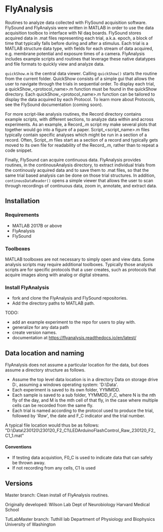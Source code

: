 # FlyAnalysis

Routines to analyze data collected with FlySound acquisition software. FlySound and FlyAnalysis were written in MATLAB in order to use the data acquisition toolbox to interface with NI daq boards. FlySound stores acquired data in .mat files representing each trial, a.k.a. epoch, a block of time that typically falls before during and after a stimulus. Each trial is a MATLAB structure data type, with fields for each stream of data acquired, e.g. membrane potential and exposure times of a camera. FlyAnalysis includes example scripts and routines that leverage these native datatypes and file formats to quickly view and analyze data.

`quickShow.m` is the central data viewer. Calling `quickShow()` starts the routine from the current folder. QuickShow consists of a simple gui that allows the user to navigate through the trials in sequential order. To display each trial, a quickShow_<protocol_name>.m function must be found in the quickShow directory. Each quickShow_<protocol_name>.m function can be tailored to display the data acquired by each Protocol. To learn more about Protocols, see the FlySound documentation (coming soon).

For more script-like analysis routines, the Record directory contains example scripts, with different sections, to analyze data within and across experiments. As an example, a Record_<name>.m script my make several plots that together would go into a figure of a paper. Script_<script_name>.m files typically contain specific analyses which might be run in a section of a record. Often, Script_<name>.m files start as a section of a record and typically gets moved to its own file for readability of the Record_<name>.m, rather than to repeat a code snippet.

Finally, FlySound can acquire continuous data. FlyAnalysis provides routines, in the continousAnalysis directory, to extract individual trials from the continously acquired data and to save them to .mat files, so that the same trial based analysis can be done on those trial structures. In addition, `continousDataReader()` opens a simple viewer that allows the user to scan through recordings of continuous data, zoom in, annotate, and extract data.

## Installation

### Requirements
 - MATLAB 2017B or above
 - FlyAnalysis
 - FlySound

### Toolboxes

MATLAB toolboxes are not necessary to simply open and view data. Some analysis scripts may require additional toolboxes. Typically those analysis scripts are for specific protocols that a user creates, such as protocols that acquire images along with analog or digital streams. 

### Install FlyAnalysis
 - fork and clone the FlyAnalysis and FlySound repositories. 
 - Add the directory paths to MATLAB path.

TODO:
 - add an example experiment to the repo for users to play with.
 - generalize for any data path
 - create version names.
 - documentation at https://flyanalysis.readthedocs.io/en/latest/

## Data location and naming

 FlyAnalysis does not assume a particular location for the data, but does assume a directory structure as follows. 
  - Assume the top level data location is in a directory Data on storage drive D:, assuming a windows operating system: 'D:\Data'. 
  - Each experiment is saved to its own folder, YYMMDD.
  - Each sample is saved to a sub folder, YYMMDD_F<N>_C<M>, where N is the nth fly of the day, and M is the mth cell of that fly, in the case where multiple cells can be recorded from the same fly. 
  - Each trial is named according to the protocol used to produce the trial, followed by '_Raw_', the date and F<N>_C<M> indicator and the trial number.

 A typical file location would thus be as follows: "D:\Data\230120\230120_F2_C1\LEDArduinoFlashControl_Raw_230120_F2_C1_1.mat"
 
 #### Conventions
  - If testing data acquistion, F0_C<M> is used to indicate data that can safely be thrown away.
  - If not recording from any cells, C1 is used

## Versions
Master branch:
Clean install of FlyAnalysis routines.

Originally developed:
Wilson Lab
Dept of Neurobiology
Harvard Medical School

TutLabMaster branch:
Tuthill lab 
Department of Physiology and Biophysics
University of Washington

